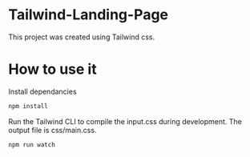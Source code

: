 # Tailwind-Landing-Page

This project was created using Tailwind css.

# How to use it
Install dependancies

```bash
npm install
```
 
Run the Tailwind CLI to compile the input.css during development. The output file is css/main.css.

```bash
npm run watch
```
